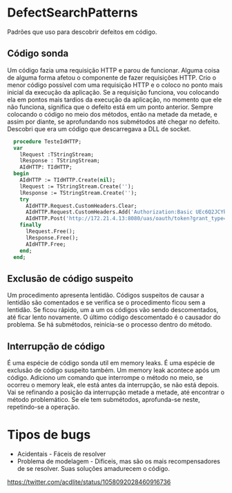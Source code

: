 # DefectSearchPatterns
Padrões que uso para descobrir defeitos em código.

## Código sonda
Um código fazia uma requisição HTTP e parou de funcionar. Alguma coisa de alguma forma afetou o componente de fazer requisições HTTP.
Crio o menor código possível com uma requisição HTTP e o coloco no ponto mais inicial da execução da aplicação.
Se a requisição funciona, vou colocando ela em pontos mais tardios da execução da aplicação, no momento que ele não funciona, significa que o defeito está em um ponto anterior.
Sempre colocando o código no meio dos métodos, então na metade da metade, e assim por diante, se aprofundando nos submétodos até chegar no defeito.
Descobri que era um código que descarregava a DLL de socket.

```pascal
  procedure TesteIdHTTP;
  var
    lRequest :TStringStream;
    lResponse : TStringStream;
    AIdHTTP: TIdHTTP;
  begin
    AIdHTTP := TIdHTTP.Create(nil);
    lRequest := TStringStream.Create('');
    lResponse := TStringStream.Create('');
    try
      AIdHTTP.Request.CustomHeaders.Clear;
      AIdHTTP.Request.CustomHeaders.Add('Authorization:Basic UEc6Q2JCYkYybjRGbzlD');
      AIdHTTP.Post('http://172.21.4.13:8080/uas/oauth/token?grant_type=password&username=FULANO&password=abc123', lRequest, lResponse);
    finally
      lRequest.Free();
      lResponse.Free();
      AIdHTTP.Free;
    end;
  end;
```

## Exclusão de código suspeito
Um procedimento apresenta lentidão. Códigos suspeitos de causar a lentidão são comentados e se verifica se o procedimento ficou sem a lentidão. Se ficou rápido, um a um os códigos vão sendo descomentados, até ficar lento novamente. O último código descomentado é o causador do problema. Se há submétodos, reinicia-se o processo dentro do método.

## Interrupção de código
É uma espécie de código sonda util em memory leaks.
É uma espécie de exclusão de código suspeito também.
Um memory leak acontece após um código. Adiciono um comando que interrompe o método no meio, se ocorreu o memory leak, ele está antes da interrupção, se não está depois. Vai se refinando a posição da interrupção metade a metade, até encontrar o método problemático. Se ele tem submétodos, aprofunda-se neste, repetindo-se a operação.

# Tipos de bugs

- Acidentais - Fáceis de resolver
- Problema de modelagem - Dificeis, mas são os mais recompensadores de se resolver. Suas soluções amadurecem o código.

https://twitter.com/acdlite/status/1058092028460916736
